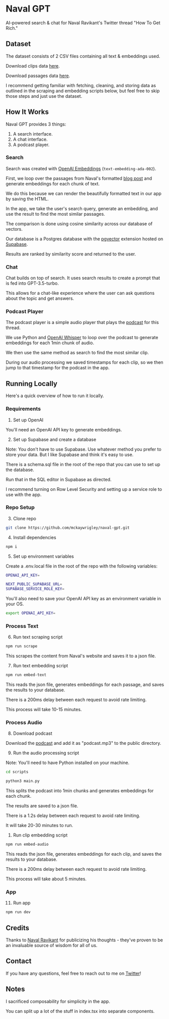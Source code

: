 # Naval GPT

AI-powered search & chat for Naval Ravikant's Twitter thread "How To Get Rich."

## Dataset

The dataset consists of 2 CSV files containing all text & embeddings used.

Download clips data [here](https://drive.google.com/file/d/1ekj7F2HCCFqyUe0kAUX94JZSb4Rr9qPP/view?usp=share_link).

Download passages data [here](https://drive.google.com/file/d/1-yVP1VYe1D-fKHejijK1ZWLsX-o0Md0Y/view?usp=share_link).

I recommend getting familiar with fetching, cleaning, and storing data as outlined in the scraping and embedding scripts below, but feel free to skip those steps and just use the dataset.

## How It Works

Naval GPT provides 3 things:

1. A search interface.
2. A chat interface.
3. A podcast player.

### Search

Search was created with [OpenAI Embeddings](https://platform.openai.com/docs/guides/embeddings) (`text-embedding-ada-002`).

First, we loop over the passages from Naval's formatted [blog post](https://nav.al/rich) and generate embeddings for each chunk of text.

We do this because we can render the beautifully formatted text in our app by saving the HTML.

In the app, we take the user's search query, generate an embedding, and use the result to find the most similar passages.

The comparison is done using cosine similarity across our database of vectors.

Our database is a Postgres database with the [pgvector](https://github.com/pgvector/pgvector) extension hosted on [Supabase](https://supabase.com/).

Results are ranked by similarity score and returned to the user.

### Chat

Chat builds on top of search. It uses search results to create a prompt that is fed into GPT-3.5-turbo.

This allows for a chat-like experience where the user can ask questions about the topic and get answers.

### Podcast Player

The podcast player is a simple audio player that plays the [podcast](https://content.libsyn.com/p/4/b/0/4b0ce4b1beb1c234/Naval-Ep53.mp3?c_id=59607029&cs_id=59607029&response-content-type=audio%2Fmpeg&Expires=1678166856&Signature=Lfp~zMHa0ETN00JHMVG8xcCGvTnUonsl8ouhpdaH0A4XLHhMISlMySL2mS4e1q6yvONjTZ4pR9L~YDyaSZ~knatkNEVNloDCHjYQZ6-AMy7Qcd0~XwenWZDkRDbjkLj58QE2c6APgDYZqlio1PyO2m9JSIalKdmR1bWnZ02WV3VVymLQUJAaAZcRIX-X3KyO4IT6xbnyK8BiJfJXOo7uITW~xtY9PoaP3Id8yw0Ckna0uSfv60aOO2BDFO~ZyivpkfnfcEtimZYjFQDLhlzIbJCoOw52NRojeaSy2-T~d870-fd9FvSKkTwYAr04cDNrkBcrlKhzhnYRLwT0wWc6Yg__&Key-Pair-Id=K1YS7LZGUP96OI) for this thread.

We use Python and [OpenAI Whisper](https://openai.com/research/whisper) to loop over the podcast to generate embeddings for each 1min chunk of audio.

We then use the same method as search to find the most similar clip.

During our audio processing we saved timestamps for each clip, so we then jump to that timestamp for the podcast in the app.

## Running Locally

Here's a quick overview of how to run it locally.

### Requirements

1. Set up OpenAI

You'll need an OpenAI API key to generate embeddings.

2. Set up Supabase and create a database

Note: You don't have to use Supabase. Use whatever method you prefer to store your data. But I like Supabase and think it's easy to use.

There is a schema.sql file in the root of the repo that you can use to set up the database.

Run that in the SQL editor in Supabase as directed.

I recommend turning on Row Level Security and setting up a service role to use with the app.

### Repo Setup

3. Clone repo

```bash
git clone https://github.com/mckaywrigley/naval-gpt.git
```

4. Install dependencies

```bash
npm i
```

5. Set up environment variables

Create a .env.local file in the root of the repo with the following variables:

```bash
OPENAI_API_KEY=

NEXT_PUBLIC_SUPABASE_URL=
SUPABASE_SERVICE_ROLE_KEY=
```

You'll also need to save your OpenAI API key as an environment variable in your OS.

```bash
export OPENAI_API_KEY=
```

### Process Text

6. Run text scraping script

```bash
npm run scrape
```

This scrapes the content from Naval's website and saves it to a json file.

7. Run text embedding script

```bash
npm run embed-text
```

This reads the json file, generates embeddings for each passage, and saves the results to your database.

There is a 200ms delay between each request to avoid rate limiting.

This process will take 10-15 minutes.

### Process Audio

8. Download podcast

Download the [podcast](https://content.libsyn.com/p/4/b/0/4b0ce4b1beb1c234/Naval-Ep53.mp3?c_id=59607029&cs_id=59607029&response-content-type=audio%2Fmpeg&Expires=1678167549&Signature=KOxLpDUzvl~zD-yiSE55VedxazspCijG6-Mme~54wcaiwDlnONhDi7t--maXLNPK345FSXDq-G7T0RJNrIVF0z0u8-rc6Nv2r-uh72l2L2isJ4cNpCnCiEk4Hfe31fdu42D17kENRRM9ybiTHa0kst9qtZ4t6WIeACbT1Tdvf1GfI9s7TZxI4IceHHM~GEhxGdpMEMOrN8zKVJvKxuV9RXI9vMbhGPnOCtHAIw1~7gaXu-Ag3k3aOoD~gptl~cqk4aIEZLjjdeJg1evx48t4RCye5YtKZZIjYyrgyIji-HOXWPDan04oJymijc8AEMyL27E9F2ikOfQ6DVIQsx4qfA__&Key-Pair-Id=K1YS7LZGUP96OI) and add it as "podcast.mp3" to the public directory.

9. Run the audio processing script

Note: You'll need to have Python installed on your machine.

```bash
cd scripts

python3 main.py
```

This splits the podcast into 1min chunks and generates embeddings for each chunk.

The results are saved to a json file.

There is a 1.2s delay between each request to avoid rate limiting.

It will take 20-30 minutes to run.

1.  Run clip embedding script

```bash
npm run embed-audio
```

This reads the json file, generates embeddings for each clip, and saves the results to your database.

There is a 200ms delay between each request to avoid rate limiting.

This process will take about 5 minutes.

### App

11. Run app

```bash
npm run dev
```

## Credits

Thanks to [Naval Ravikant](https://twitter.com/naval) for publicizing his thoughts - they've proven to be an invaluable source of wisdom for all of us.

## Contact

If you have any questions, feel free to reach out to me on [Twitter](https://twitter.com/mckaywrigley)!

## Notes

I sacrificed composability for simplicity in the app.

You can split up a lot of the stuff in index.tsx into separate components.
